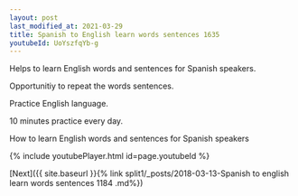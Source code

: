 ```yaml
---
layout: post
last_modified_at: 2021-03-29
title: Spanish to English learn words sentences 1635 
youtubeId: UoYszfqYb-g
---
```

 
 
Helps to learn English words and sentences for Spanish speakers.

Opportunitiy to repeat the words sentences. 

Practice English language. 
 
10 minutes practice every day. 
 
How to learn English words and sentences for Spanish speakers 
 
{% include youtubePlayer.html id=page.youtubeId %}
 
 
[Next]({{ site.baseurl }}{% link  split1/_posts/2018-03-13-Spanish to english learn words sentences 1184 .md%})
 
